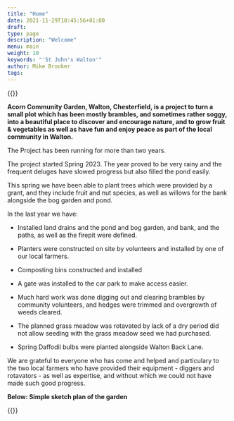 ```yaml
---
title: "Home"
date: 2021-11-29T10:45:56+01:00
draft: 
type: page
description: "Welcome"
menu: main
weight: 10
keywords: "'St John's Walton'"
author: Mike Brooker
tags:
---
```


{{<responsive-img img="/img/DSCF2161.JPG" text="The field" >}}


**Acorn Community Garden, Walton, Chesterfield, is a project to turn a small plot which has been mostly brambles, and sometimes rather soggy, into a beautiful place to discover and encourage nature, and to grow fruit & vegetables as well as have fun and enjoy peace as part of the local community in Walton.**

The Project has been running for more than two years. 

The project started Spring 2023. The year proved to be very rainy and the frequent deluges have slowed progress but also filled the pond easily.  

This spring we have been able to plant trees which were provided by a grant, and they include fruit and nut species, as well as willows for the bank alongside the bog garden and pond. 

In the last year we have: 

- Installed land drains and the pond and bog garden, and bank, and the paths, as well as the firepit were defined.

- Planters were constructed on site by volunteers and installed by one of our local farmers. 

- Composting bins constructed and installed

- A gate was installed to the car park to make access easier. 

- Much hard work was done digging out and clearing brambles by community volunteers, and hedges were trimmed and overgrowth of weeds cleared.  

- The planned grass meadow was rotavated by lack of a dry period did not allow seeding with the grass meadow seed we had purchased. 

- Spring Daffodil bulbs were planted alongside Walton Back Lane.

We are grateful to everyone who has come and helped and particulary to the two local farmers who have provided their equipment - diggers and rotavators - as well as expertise, and without which we could not have made such good progress.  

**Below: Simple sketch plan of the garden**

{{<responsive-img img="/img/sketchMar23.png" text="Preliminary sketch" >}}



